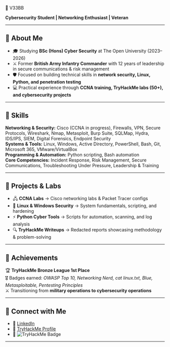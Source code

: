  👾 V33BB  

**Cybersecurity Student | Networking Enthusiast | Veteran**  

---

## 🔹 About Me  
- 🎓 Studying **BSc (Hons) Cyber Security** at The Open University (2023–2026)  
- ⚔️ Former **British Army Infantry Commander** with 12 years of leadership in secure communications & risk management  
- 🛡️ Focused on building technical skills in **network security, Linux, Python, and penetration testing**  
- 💻 Practical experience through **CCNA training, TryHackMe labs (50+), and cybersecurity projects**  

---

## 🔹 Skills  
**Networking & Security:** Cisco (CCNA in progress), Firewalls, VPN, Secure Protocols, Wireshark, Nmap, Metasploit, Burp Suite, SQLMap, Hydra, IDS/IPS, SIEM, Digital Forensics, Endpoint Security  
**Systems & Tools:** Linux, Windows, Active Directory, PowerShell, Bash, Git, Microsoft 365, VMware/VirtualBox  
**Programming & Automation:** Python scripting, Bash automation  
**Core Competencies:** Incident Response, Risk Management, Secure Communications, Troubleshooting Under Pressure, Leadership & Training  

---

## 🔹 Projects & Labs  
- 🖧 **CCNA Labs** → Cisco networking labs & Packet Tracer configs  
- 🐧 **Linux & Windows Security** → System fundamentals, scripting, and hardening  
- ⚡ **Python Cyber Tools** → Scripts for automation, scanning, and log analysis  
- 🔍 **TryHackMe Writeups** → Redacted reports showcasing methodology & problem-solving  

---

## 🔹 Achievements  
🏆 **TryHackMe Bronze League 1st Place**  
🎖️ Badges earned: *OWASP Top 10, Networking Nerd, cat linux.txt, Blue, Metasploitable, Pentesting Principles*  
⚔️ Transitioning from **military operations to cybersecurity operations**  

---

## 🔹 Connect with Me  
- 🔗 [LinkedIn](https://www.linkedin.com/in/joshua-vankeulen-bartlett)  
- 🎯 [TryHackMe Profile](https://tryhackme.com/p/VE33)  
- 🏅 ![TryHackMe Badge](https://tryhackme-badges.s3.amazonaws.com/VE33.png)  

---
